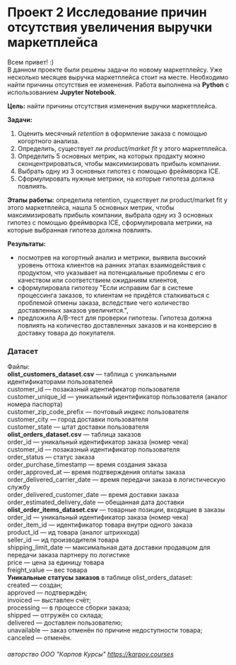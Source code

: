 # Проект 2 Исследование причин отсутствия увеличения выручки маркетплейса
Всем привет! :)  
В данном проекте были решены задачи по новому маркетплейсу. Уже несколько месяцев выручка маркетплейса стоит на месте. Необходимо найти причины отсутствия ее изменения. Работа выполнена на **Python** с использованием **Jupyter Notebook**.

**Цель:** найти причины отсутствия изменения выручки маркетплейса.

**Задачи:**
1. Оценить месячный *retention* в оформление заказа с помощью когортного анализа.
2. Определить, существует ли *product/market fit* у этого маркетплейса.
3. Определить 5 основных метрик, на которых продакту можно сконцентрироваться, чтобы максимизировать прибыль компании.
4. Выбрать одну из 3 основных гипотез с помощью фреймворка ICE.
5. Сформулировать нужные метрики, на которые гипотеза должна повлиять.  

**Этапы работы:** определила retention, существует ли product/market fit у этого маркетплейса, нашла 5 основных метрик, чтобы максимизировать прибыль компании, выбрала одну из 3 основных гипотез с помощью фреймворка ICE, сформулировала метрики, на которые выбранная гипотеза должна повлиять.

**Результаты:**
- посмотрев на когортный анализ и метрики, выявила высокий уровень оттока клиентов на ранних этапах взаимодействия с продуктом, что указывает на потенциальные проблемы с его качеством или соответствием ожиданиям клиентов,
- сформулировала гипотезу "Если исправим баг в системе процессинга заказов, то клиентам не придётся сталкиваться с проблемой отмены заказа, вследствие чего количество доставленных заказов увеличится.",
- предложила A/B-тест для проверки гипотезы. Гипотеза должна повлиять на количество доставленных заказов и на конверсию в доставку товара до покупателя.

### Датасет
Файлы:  
**olist_customers_dataset.csv** — таблица с уникальными идентификаторами пользователей  
customer_id — позаказный идентификатор пользователя  
customer_unique_id — уникальный идентификатор пользователя (аналог номера паспорта)  
customer_zip_code_prefix — почтовый индекс пользователя  
customer_city — город доставки пользователя  
customer_state — штат доставки пользователя  
**olist_orders_dataset.csv** —  таблица заказов  
order_id — уникальный идентификатор заказа (номер чека)  
customer_id — позаказный идентификатор пользователя  
order_status — статус заказа  
order_purchase_timestamp — время создания заказа  
order_approved_at — время подтверждения оплаты заказа  
order_delivered_carrier_date — время передачи заказа в логистическую службу  
order_delivered_customer_date — время доставки заказа    
order_estimated_delivery_date — обещанная дата доставки    
**olist_order_items_dataset.csv** — товарные позиции, входящие в заказы  
order_id — уникальный идентификатор заказа (номер чека)  
order_item_id — идентификатор товара внутри одного заказа  
product_id — ид товара (аналог штрихкода)  
seller_id — ид производителя товара  
shipping_limit_date — максимальная дата доставки продавцом для передачи заказа партнеру по логистике  
price — цена за единицу товара  
freight_value — вес товара   
**Уникальные статусы заказов** в таблице olist_orders_dataset:  
created — создан;  
approved — подтверждён;  
invoiced — выставлен счёт;  
processing — в процессе сборки заказа;  
shipped — отгружён со склада;  
delivered — доставлен пользователю;  
unavailable — заказ отменён по причине недоступности товара;  
canceled — отменён.  

###### авторство ООО "Карпов Курсы" https://karpov.courses
